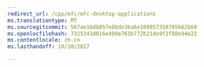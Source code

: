 ```yaml
---
redirect_url: /cpp/mfc/mfc-desktop-applications
ms.translationtype: MT
ms.sourcegitcommit: 567ae1bdb057e8bde3ba6e109857350785682b60
ms.openlocfilehash: 7325343d016e480e763b772b21de9f2f88e94e22
ms.contentlocale: zh-cn
ms.lasthandoff: 10/10/2017

---
```

